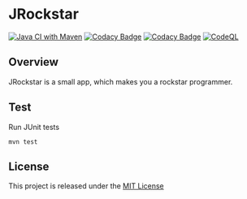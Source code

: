 # JRockstar
[![Java CI with Maven](https://github.com/nmuzychuk/jrockstar/actions/workflows/maven.yml/badge.svg)](https://github.com/nmuzychuk/jrockstar/actions/workflows/maven.yml)
[![Codacy Badge](https://app.codacy.com/project/badge/Grade/48523eecb1a44f2dab795e7399f946bb)](https://www.codacy.com/gh/nmuzychuk/jrockstar/dashboard)
[![Codacy Badge](https://app.codacy.com/project/badge/Coverage/48523eecb1a44f2dab795e7399f946bb)](https://www.codacy.com/gh/nmuzychuk/jrockstar/dashboard)
[![CodeQL](https://github.com/nmuzychuk/jrockstar/actions/workflows/codeql-analysis.yml/badge.svg)](https://github.com/nmuzychuk/jrockstar/actions/workflows/codeql-analysis.yml)

## Overview
JRockstar is a small app, which makes you a rockstar programmer.

## Test
Run JUnit tests
```
mvn test
```

## License
This project is released under the [MIT License](LICENSE.txt)
